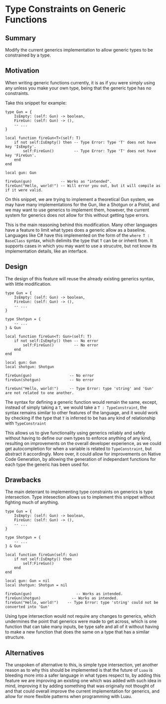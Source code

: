 # Type Constraints on Generic Functions

## Summary

Modify the current generics implementation to allow generic types to be constrained by a type.

## Motivation

When writing generic functions currently, it is as if you were simply using any unless you make your own type, being that the generic type has no constraints.

Take this snippet for example:
```luau
type Gun = {
    IsEmpty: (self: Gun) -> boolean,
    FireGun: (self: Gun) -> (),
    -- ...
}

local function fireGun<T>(self: T)
    if not self:IsEmpty() then -- Type Error: Type 'T' does not have key 'IsEmpty'.
        self:FireGun()         -- Type Error: Type 'T' does not have key 'FireGun'.
    end
end 

local gun: Gun

fireGun(gun)             -- Works as "intended".
fireGun("Hello, world!") -- Will error you out, but it will compile as if it were valid.

```
On this snippet, we are trying to implement a theoretical Gun system, we may have many implementations for the Gun, like a Shotgun or a Pistol, and we may want to use generics to implement them, however, the current system for generics does not allow for this without getting type errors.

This is the main reasoning behind this modification. Many other languages have a feature to limit what types does a generic allow as a baseline. Languages like C# have this implemented on the form of the `where T : BaseClass` syntax, which delimits the type that `T` can be or inherit from. It supports cases in which you may want to use a strucutre, but not know its implementation details, like an interface.

## Design

The design of this feature will reuse the already existing generics syntax, with little modification.

```luau
type Gun = {
    IsEmpty: (self: Gun) -> boolean,
    FireGun: (self: Gun) -> (),
    -- ...
}

type Shotgun = {
    -- ...
} & Gun

local function fireGun<T: Gun>(self: T)
    if not self:IsEmpty() then -- No error
        self:FireGun()         -- No error
    end
end 

local gun: Gun
local shotgun: Shotgun

fireGun(gun)                 -- No error
fireGun(shotgun)             -- No error

fireGun("Hello, world!")     -- Type Error: type 'string' and 'Gun' are not related to one another.
```

The syntax for defining a generic function would remain the same, except, instead of simply taking a `T`, we would take a `T : TypeConstraint`, the syntax remains similar to other features of the language, and it would work by checking if the type that `T` is inferred to be has any kind of relationship with `TypeConstraint`

This allows us to give functionality using generics reliably and safely without having to define our own types to enforce anything of any kind, resulting on improvements on the overall developer experience, as we could get autocompletion for when a variable is related to `TypeConstraint`, but abstract it accordingly. More over, it could allow for improvements on Native Code Generation, by allowing the generation of independant functions for each type the generic has been used for.

## Drawbacks

The main deterrant to implementing type constraints on generics is type intersection. Type intesection allows us to implement this snippet without fighting much of anything.

```luau
type Gun = {
	IsEmpty: (self: Gun) -> boolean,
	FireGun: (self: Gun) -> (),
	-- ...
}

type Shotgun = {
	-- ...
} & Gun

local function fireGun(self: Gun)
	if not self:IsEmpty() then
		self:FireGun()
	end
end

local gun: Gun = nil
local shotgun: Shotgun = nil

fireGun(gun) 		            -- Works as intended.
fireGun(shotgun) 	          -- Works as intended.
fireGun("Hello, world!")    -- Type Error: type 'string' could not be converted into 'Gun'

```

Using type intersection would not require any changes to generics, which undermines the point that generics were made to get across, which is one function that can take many inputs, be type safe and all of it without having to make a new function that does the same on a type that has a similar structure.


## Alternatives

The unspoken of alternative to this, is simple type intersection, yet another reason as to why this should be implemented is that the future of `Luau` is bleeding more into a safer language in what types respect to, by adding this feature we are improving an existing one which was added with such idea in mind, improving it by adding something that was originally not thought of and that could overall improve the current implementation for generics, and allow for more flexible patterns when programming with Luau.

